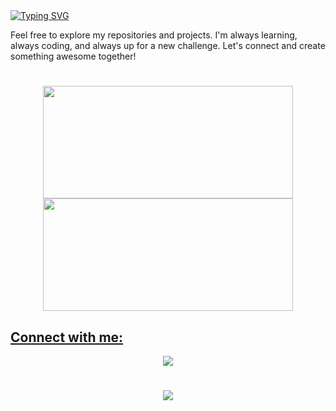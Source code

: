 <a href="https://git.io/typing-svg">
<img src="https://readme-typing-svg.demolab.com?font=Fira+Code&weight=800&size=30&pause=1000&width=435&lines=Hi%2C+my+name+is+Paulo+Armando;Welcome+to+My+GitHub+Profile!" alt="Typing SVG" />
</a>

<p>
Feel free to explore my repositories and projects. I'm always learning, always coding, and always up for a new challenge. Let's connect and create something awesome   together!
</p>

#

<div align="center">
  <a href="https://github.com/paulovictorarmando">
    
  <img width="400" height="180em" src="https://github-readme-stats.vercel.app/api?username=paulovictorarmando&show_icons=true&theme=dark#gh-dark-mode-only"/>
  <img width="400" height="180em" src="https://github-readme-stats.vercel.app/api/top-langs/?username=paulovictorarmando&layout=compact&langs_count=16&theme=dark"/>
</div>
  
  ##
  ## Connect with me:
 
<div align="center">  
 <a href="https://www.linkedin.com/in/paulovictorarmando" target="_blank"><img src="https://img.shields.io/badge/-LinkedIn-%230077B5?style=for-the-badge&logo=linkedin&logoColor=white" target="_blank"></a>    
</div>

#
<p align="center">
  <a href="https://skillicons.dev">
    <img src="https://skillicons.dev/icons?i=git,github,c,cpp,py,django,cmake,vim,vscode,linux,bootstrap," />
  </a>
</p>


